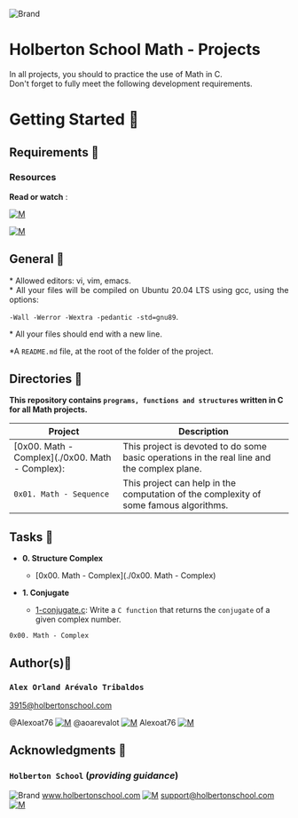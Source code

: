 ![Brand](https://assets.website-files.com/6105315644a26f77912a1ada/610540e8b4cd6969794fe673_Holberton_School_logo-04-04.svg)

# Holberton School Math - Projects
<div style="text-align: justify">
In all projects, you should to practice the use of Math in C. </div>
<div style="text-align: justify">
Don't forget to fully meet the following development requirements. </div>


# Getting Started :running:

## Requirements :page_with_curl:

### Resources

**Read or watch** :

[![M](https://upload.wikimedia.org/wikipedia/commons/thumb/2/2f/Google_2015_logo.svg/80px-Google_2015_logo.svg.png)](https://www.google.com/)

[![M](https://upload.wikimedia.org/wikipedia/commons/thumb/e/e1/Logo_of_YouTube_%282015-2017%29.svg/70px-Logo_of_YouTube_%282015-2017%29.svg.png)](https://www.youtube.com/results?search_query=math+in+C+language)


## General :page_with_curl:
<div style="text-align: justify">
* Allowed editors: vi, vim, emacs. </div>
<div style="text-align: justify">
* All your files will be compiled on Ubuntu 20.04 LTS using gcc, using the options: 
	
`-Wall -Werror -Wextra -pedantic -std=gnu89`. </div>
<div style="text-align: justify">
* All your files should end with a new line. </div>
<div style="text-align: justify">
	
*A `README.md` file, at the root of the folder of the project.</div>


## Directories :file_folder:

**This repository contains `programs, functions and structures` written in C for all Math projects.**


| Project                    | Description                                                                      	     |
| -------------------------- | ----------------------------------------------------------------------------------------------|
| [0x00. Math - Complex](./0x00. Math - Complex):     | This project is devoted to do some basic operations in the real line and the complex plane.   |	                                                  |			       |											       |
| `0x01. Math - Sequence`    | This project can help in the computation of the complexity of some famous algorithms.         |
	
	
	
## Tasks :page_with_curl:

* **0. Structure Complex**
  * [0x00. Math - Complex](./0x00. Math - Complex)

* **1. Conjugate**
  * [1-conjugate.c](./1-conjugate.c): Write a `C function` that returns the `conjugate` of a given complex number.
    
`0x00. Math - Complex` 



	

## Author(s):blue_book:

### **`Alex Orland Arévalo Tribaldos`**

<3915@holbertonschool.com>

@Alexoat76 [![M](https://upload.wikimedia.org/wikipedia/commons/thumb/9/91/Octicons-mark-github.svg/25px-Octicons-mark-github.svg.png)](https://github.com/Alexoat76)
@aoarevalot [![M](https://upload.wikimedia.org/wikipedia/fr/thumb/c/c8/Twitter_Bird.svg/25px-Twitter_Bird.svg.png)](https://twitter.com/aoarevalot)
Alexoat76 [![M](https://upload.wikimedia.org/wikipedia/commons/thumb/c/ca/LinkedIn_logo_initials.png/25px-LinkedIn_logo_initials.png)](https://www.linkedin.com/in/Alexoat76/)


## Acknowledgments :mega: 

### **`Holberton School`** (*providing guidance*)
	
![Brand](https://avatars.githubusercontent.com/u/13408012?s=50&v=4)
www.holbertonschool.com [![M](https://upload.wikimedia.org/wikipedia/commons/thumb/6/65/Crystal_Clear_app_Internet_Connection_Tools.svg/30px-Crystal_Clear_app_Internet_Connection_Tools.svg.png)](https://www.holbertonschool.com/)
	support@holbertonschool.com [![M](https://upload.wikimedia.org/wikipedia/commons/thumb/4/4e/Mail_%28iOS%29.svg/25px-Mail_%28iOS%29.svg.png)](https://github.com/holbertonschool#:~:text=support%40holbertonschool.com)
